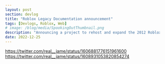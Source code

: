 ```yaml
---
layout: post
section: devlog
title: "Roblox Legacy Documentation announcement"
tags: [Devlogs, Roblox, Web]
# image: /blog/media/SpookingOutThumbnail.png
description: "Announcing a project to rehost and expand the 2012 Roblox Wiki."
date: 2022-12-25
---
```

https://twitter.com/real__jame/status/1606881776151961600
https://twitter.com/real__jame/status/1608931053820854274